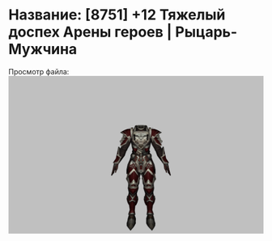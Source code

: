# Название: [8751] +12 Тяжелый доспех Арены героев | Рыцарь-Мужчина

Просмотр файла:
![p000031.png](p000031.png)